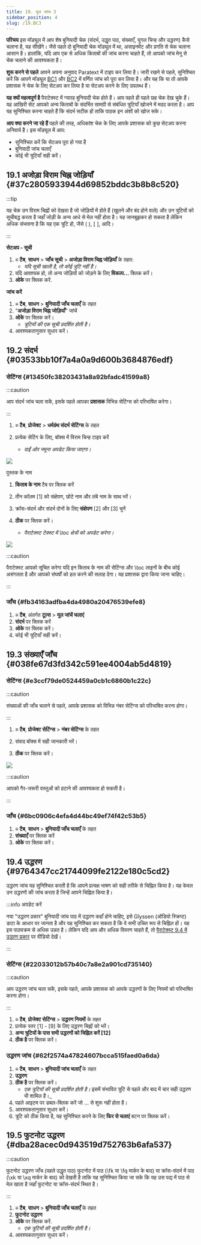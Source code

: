 ```yaml
---
title: 19. मूल जांच 3
sidebar_position: 4
slug: /19.BC3
---
```


**परिचय**  इस मॉड्यूल में आप शेष बुनियादी चेक (संदर्भ, उद्धृत पाठ, संख्याएँ, युगल चिन्ह और उद्धरण) कैसे चलाना है, यह सीखेंगे। जैसे पहले दो बुनियादी चेक मॉड्यूल में था, असाइनमेंट और प्रगति से चेक चलाना आसान है। हालांकि, यदि आप एक से अधिक किताबों की जांच करना चाहते हैं, तो आपको जांच मेनू से चेक चलाने की आवश्यकता है।

**शुरू करने से पहले**  आपने अपना अनुवाद Paratext में टाइप कर लिया है। जारी रखने से पहले, सुनिश्चित करें कि आपने मॉड्यूल [BC1](https://manual.paratext.org/hi/5.BC1) और [BC2](https://manual.paratext.org/hi/12.BC2) में वर्णित जांच को पूरा कर लिया है। और यह कि या तो आपके प्रशासक ने चेक के लिए सेटअप कर लिया है या सेटअप करने के लिए उपलब्ध हैं।

**यह क्यों महत्वपूर्ण है**  पैराटेक्स्ट में ग्यारह बुनियादी चेक होते हैं। आप पहले ही पहले छह चेक देख चुके हैं। यह आखिरी सेट आपको अन्य किताबों के संदर्भित सामग्री से संबंधित त्रुटियाँ खोजने में मदद करता है। आप यह सुनिश्चित करना चाहते हैं कि संदर्भ सटीक हों ताकि पाठक इन अंशों को खोज सके।

**आप क्या करने जा रहे हैं**  पहले की तरह, अधिकांश चेक के लिए आपके प्रशासक को कुछ सेटअप करना अनिवार्य है। इस मॉड्यूल में आप:

- सुनिश्चित करें कि सेटअप पूरा हो गया है
- बुनियादी जांच चलाएँ
- कोई भी त्रुटियाँ सही करें।

## 19.1 अजोड़ा विराम चिह्न जोड़ियाँ {#37c2805933944d69852bddc3b8b8c520}

:::tip

यह चेक उन विराम चिह्नों को देखता है जो जोड़ियों में होते हैं (खुलने और बंद होने वाले) और उन त्रुटियों को सूचीबद्ध करता है जहाँ जोड़ी के अन्य आधे से मेल नहीं होता है। यह जानबूझकर हो सकता है लेकिन अधिक संभावना है कि यह एक त्रुटि हो, जैसे ( ), [ ], आदि।

:::

**सेटअप - सूची**

1. **≡ टैब**, **साधन** > **जाँच सूची** > **अजोड़ा विराम चिह्न जोड़ियाँ** के तहत:
   - _यदि सूची खाली है, तो कोई त्रुटि नहीं है।_
2. यदि आवश्यक हो, तो अन्य जोड़ियों को जोड़ने के लिए **विकल्प...** क्लिक करें।
3. **ओके** पर क्लिक करें.

**जांच करें**

1. **≡ टैब**, **साधन** > **बुनियादी जाँच चलाएँ** के तहत
2. “**अजोड़ा विराम चिह्न जोड़ियाँ**” जांचें
3. **ओके** पर क्लिक करें।
   - _त्रुटियों की एक सूची प्रदर्शित होती है।_
4. आवश्यकतानुसार सुधार करें।

## 19.2 संदर्भ {#03533bb10f7a4a0a9d600b3684876edf}

### सेटिंग्स {#13450fc38203431a8a92bfadc41599a8}

:::caution

आप संदर्भ जांच चला सकें, इसके पहले आपका **प्रशासक** विभिन्न सेटिंग्स को परिभाषित करेगा।

:::

<div class='notion-row'>
<div class='notion-column' style={{width: 'calc((100% - (min(32px, 4vw) * 1)) * 0.4375)'}}>

1. **≡ टैब**, **प्रोजेक्ट** > **धर्मग्रंथ संदर्भ सेटिंग्स** के तहत

2. प्रत्येक सेटिंग के लिए, बॉक्स में विराम चिन्ह टाइप करें
   - _दाईं ओर नमूना अपडेट किया जाएगा।_

</div><div className='notion-spacer'></div>

<div class='notion-column' style={{width: 'calc((100% - (min(32px, 4vw) * 1)) * 0.5625)'}}>

![](./1019021315.png)

</div><div className='notion-spacer'></div>
</div>

<div class='notion-row'>
<div class='notion-column' style={{width: 'calc((100% - (min(32px, 4vw) * 1)) * 0.4375)'}}>

पुस्तक के नाम

1. **किताब के नाम** टैब पर क्लिक करें

2. तीन कॉलम [1] को संक्षेपण, छोटे नाम और लंबे नाम के साथ भरें।

3. क्रॉस-संदर्भ और संदर्भ दोनों के लिए **संक्षेपण** [2] और [3] चुनें

4. **ठीक** पर क्लिक करें।
   - _पैराटेक्स्ट टेक्स्ट में \toc क्षेत्रों को अपडेट करेगा।_

</div><div className='notion-spacer'></div>

<div class='notion-column' style={{width: 'calc((100% - (min(32px, 4vw) * 1)) * 0.5625)'}}>

![](./1209414794.png)

</div><div className='notion-spacer'></div>
</div>

:::caution

पैराटेक्स्ट आपको सूचित करेगा यदि इन किताब के नाम की सेटिंग्स और \toc लाइनों के बीच कोई असंगतता है और आपको संघर्षों को हल करने की सलाह देगा। यह प्रशासक द्वारा किया जाना चाहिए।

:::

### जाँच {#fb34163adfba4da4980a20476539efe8}

1. **≡ टैब**, अंतर्गत **टूल्स** > **मूल जांचें चलाएं**
2. **संदर्भ** पर क्लिक करें
3. **ओके** पर क्लिक करें।
4. कोई भी त्रुटियाँ सही करें।

## 19.3 संख्याएँ जाँच {#038fe67d3fd342c591ee4004ab5d4819}

### सेटिंग्स {#e3ccf79de0524459a0cb1c6860b1c22c}

:::caution

संख्याओं की जाँच चलाने से पहले, आपके प्रशासक को विभिन्न नंबर सेटिंग्स को परिभाषित करना होगा।

:::

<div class='notion-row'>
<div class='notion-column' style={{width: 'calc((100% - (min(32px, 4vw) * 1)) * 0.5)'}}>

1. **≡ टैब**, **प्रोजेक्ट सेटिंग्स** > **नंबर सेटिंग्स** के तहत

2. संवाद बॉक्स में सही जानकारी भरें।

3. **ठीक** पर क्लिक करें।

</div><div className='notion-spacer'></div>

<div class='notion-column' style={{width: 'calc((100% - (min(32px, 4vw) * 1)) * 0.5)'}}>

![](./11100284.png)

</div><div className='notion-spacer'></div>
</div>

:::caution

आपको गैर-जरूरी वस्तुओं को हटाने की आवश्यकता हो सकती है।

:::

### जाँच {#6bc0906c4efa4d44bc49ef74f42c53b5}

1. **≡ टैब**, **साधन** > **बुनियादी जाँच चलाएँ** के तहत
2. **संख्याएँ** पर क्लिक करें
3. **ओके** पर क्लिक करें।

## 19.4 उद्धरण {#9764347cc21744099fe2122e180c5cd2}

उद्धरण जांच यह सुनिश्चित करती है कि आपने प्रत्यक्ष भाषण को सही तरीके से चिह्नित किया है। यह केवल उन उद्धरणों की जांच करता है जिन्हें आपने चिह्नित किया है।

:::info अपडेट करें

नया "उद्धरण प्रकार" बुनियादी जांच पाठ में उद्धरण कहाँ होने चाहिए, इसे Glyssen (ऑडियो स्क्रिप्ट) डाटा के आधार पर जानता है और यह सुनिश्चित कर सकता है कि वे सभी उचित रूप से चिह्नित हों। यह इस पाठ्यक्रम से अधिक उन्नत है। लेकिन यदि आप और अधिक विवरण चाहते हैं, तो [पैराटेक्स्ट 9.4 में उद्धरण प्रकार](https://vimeo.com/859138745) पर वीडियो देखें।

:::

### सेटिंग्स {#22033012b57b40c7a8e2a901cd735140}

:::caution

आप उद्धरण जांच चला सकें, इसके पहले, आपके प्रशासक को आपके उद्धरणों के लिए नियमों को परिभाषित करना होगा।

:::

1. **≡ टैब**, **प्रोजेक्ट सेटिंग्स** > **उद्धरण नियमों** के तहत
2. प्रत्येक स्तर [1] - [9] के लिए उद्धरण चिह्नों को भरें।
3. **अन्य त्रुटियों के पास सभी उद्धरणों को चिह्नित करें [12]**
4. **ठीक है** पर क्लिक करें।

### उद्धरण जांच {#62f2574a47824607bcca515faed0a6da}

1. **≡ टैब**, **साधन** > **बुनियादी जांच चलाएँ** के तहत
2. **उद्धरण**
3. **ठीक है** पर क्लिक करें।
   - _एक त्रुटियों की सूची प्रदर्शित होती है।_ इसमें संभावित त्रुटि से पहले और बाद में चार सही उद्धरण भी शामिल हैं।_
4. पहले आइटम पर डबल-क्लिक करें जो … से शुरू नहीं होता है।
5. आवश्यकतानुसार सुधार करें।
6. त्रुटि को ठीक किया है, यह सुनिश्चित करने के लिए **फिर से चलाएं** बटन पर क्लिक करें।

## 19.5 फुटनोट उद्धरण {#dba28acec0d943519d752763b6afa537}

:::caution

फुटनोट उद्धरण जाँच (पहले उद्धृत पाठ) फुटनोट में पाठ (\fk या \fq मार्कर के बाद) या क्रॉस-संदर्भ में पाठ (\xk या \xq मार्कर के बाद) को देखती है ताकि यह सुनिश्चित किया जा सके कि यह उस पद्य में पाठ से मेल खाता है जहाँ फुटनोट या क्रॉस-संदर्भ स्थित है।

:::

1. **≡ टैब**, **साधन** > **बुनियादी जाँच चलाएँ** के तहत
2. **फुटनोट उद्धरण**
3. **ओके** पर क्लिक करें.
   - _एक त्रुटियों की सूची प्रदर्शित होती है।_
4. आवश्यकतानुसार सुधार करें।
